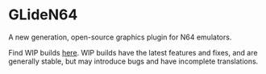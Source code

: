 GLideN64
========

A new generation, open-source graphics plugin for N64 emulators.

Find WIP builds [here](https://github.com/gonetz/GLideN64/issues/1364). WIP
builds have the latest features and fixes, and are generally stable, but may
introduce bugs and have incomplete translations.
